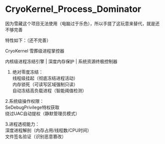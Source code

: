 # CryoKernel_Process_Dominator

因为雪藏这个项目无法使用（电脑过于乐色），所以手搓了这玩意来替代，就是还不够完善

特性如下：（还不完善）

  CryoKernel  雪葬级进程掌控器  

内核级进程冻结引擎 | 深度内存保护 | 系统资源终极控制器  

1. 绝对零度冻结：  
   线程级挂起（彻底冻结进程活动）  
   内存锁死（可读写区域强制只读）  
   自动冻结高负载进程（智能阈值检测）  
 
 2.系统级操作权限：  
   SeDebugPrivilege特权获取  
   绕过UAC自动提权（静默管理员模式）  
 
 3.进程透视能力：  
   深度进程解剖（内存占用/线程数/CPU时间）  
   文件签名验证（识别恶意篡改）  

